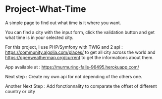 # Project-What-Time
A simple page to find out what time is it where you want.

You can find a city with the input form, click the validation button and get what time is in your selected city.

For this project, I use PHP/Symfony with TWIG and 2 api : https://community.algolia.com/places/ to get all city across the world and https://openweathermap.org/current to get the informations about them.

App available at : https://murmuring-falls-96495.herokuapp.com/

Next step : Create my own api for not depending of the others one.

Another Next Step : Add fonctionnality to comparate the offset of different country or city
